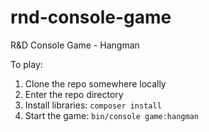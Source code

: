 # rnd-console-game
R&amp;D Console Game - Hangman

To play:

1. Clone the repo somewhere locally
2. Enter the repo directory
3. Install libraries: `composer install`
4. Start the game: `bin/console game:hangman`
